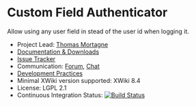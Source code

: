 # Custom Field Authenticator

Allow using any user field in stead of the user id when logging it.

* Project Lead: [Thomas Mortagne](http://www.xwiki.org/xwiki/bin/view/XWiki/ThomasMortagne)
* [Documentation & Downloads](http://extensions.xwiki.org/xwiki/bin/view/Extension/XWikiAuthenticatorCustomField/)
* [Issue Tracker](http://jira.xwiki.org/browse/AUTHFIELD)
* Communication: [Forum](https://forum.xwiki.org), [Chat](https://dev.xwiki.org/xwiki/bin/view/Community/Chat)
* [Development Practices](http://dev.xwiki.org)
* Minimal XWiki version supported: XWiki 8.4
* License: LGPL 2.1
* Continuous Integration Status: [![Build Status](http://ci.xwiki.org/job/XWiki%20Contrib/job/authenticator-customfield/job/master/badge/icon)](http://ci.xwiki.org/job/XWiki%20Contrib/job/authenticator-customfield/job/master/)